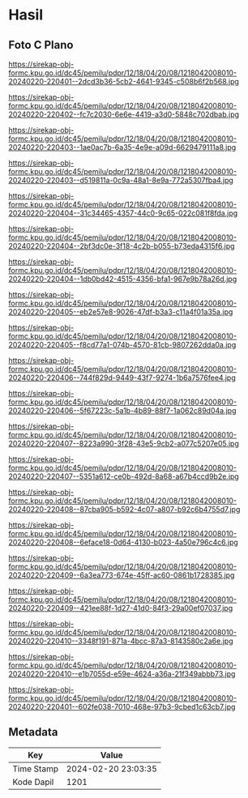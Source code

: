 # Hasil

## Foto C Plano

https://sirekap-obj-formc.kpu.go.id/dc45/pemilu/pdpr/12/18/04/20/08/1218042008010-20240220-220401--2dcd3b36-5cb2-4641-9345-c508b6f2b568.jpg

https://sirekap-obj-formc.kpu.go.id/dc45/pemilu/pdpr/12/18/04/20/08/1218042008010-20240220-220402--fc7c2030-6e6e-4419-a3d0-5848c702dbab.jpg

https://sirekap-obj-formc.kpu.go.id/dc45/pemilu/pdpr/12/18/04/20/08/1218042008010-20240220-220403--1ae0ac7b-6a35-4e9e-a09d-6629479111a8.jpg

https://sirekap-obj-formc.kpu.go.id/dc45/pemilu/pdpr/12/18/04/20/08/1218042008010-20240220-220403--d519811a-0c9a-48a1-8e9a-772a5307fba4.jpg

https://sirekap-obj-formc.kpu.go.id/dc45/pemilu/pdpr/12/18/04/20/08/1218042008010-20240220-220404--31c34465-4357-44c0-9c65-022c081f8fda.jpg

https://sirekap-obj-formc.kpu.go.id/dc45/pemilu/pdpr/12/18/04/20/08/1218042008010-20240220-220404--2bf3dc0e-3f18-4c2b-b055-b73eda4315f6.jpg

https://sirekap-obj-formc.kpu.go.id/dc45/pemilu/pdpr/12/18/04/20/08/1218042008010-20240220-220404--1db0bd42-4515-4356-bfa1-967e9b78a26d.jpg

https://sirekap-obj-formc.kpu.go.id/dc45/pemilu/pdpr/12/18/04/20/08/1218042008010-20240220-220405--eb2e57e8-9026-47df-b3a3-c11a4f01a35a.jpg

https://sirekap-obj-formc.kpu.go.id/dc45/pemilu/pdpr/12/18/04/20/08/1218042008010-20240220-220405--f8cd77a1-074b-4570-81cb-9807262dda0a.jpg

https://sirekap-obj-formc.kpu.go.id/dc45/pemilu/pdpr/12/18/04/20/08/1218042008010-20240220-220406--744f829d-9449-43f7-9274-1b6a7576fee4.jpg

https://sirekap-obj-formc.kpu.go.id/dc45/pemilu/pdpr/12/18/04/20/08/1218042008010-20240220-220406--5f67223c-5a1b-4b89-88f7-1a062c89d04a.jpg

https://sirekap-obj-formc.kpu.go.id/dc45/pemilu/pdpr/12/18/04/20/08/1218042008010-20240220-220407--8223a990-3f28-43e5-9cb2-a077c5207e05.jpg

https://sirekap-obj-formc.kpu.go.id/dc45/pemilu/pdpr/12/18/04/20/08/1218042008010-20240220-220407--5351a612-ce0b-492d-8a68-a67b4ccd9b2e.jpg

https://sirekap-obj-formc.kpu.go.id/dc45/pemilu/pdpr/12/18/04/20/08/1218042008010-20240220-220408--87cba905-b592-4c07-a807-b92c6b4755d7.jpg

https://sirekap-obj-formc.kpu.go.id/dc45/pemilu/pdpr/12/18/04/20/08/1218042008010-20240220-220408--6eface18-0d64-4130-b023-4a50e796c4c6.jpg

https://sirekap-obj-formc.kpu.go.id/dc45/pemilu/pdpr/12/18/04/20/08/1218042008010-20240220-220409--6a3ea773-674e-45ff-ac60-0861b1728385.jpg

https://sirekap-obj-formc.kpu.go.id/dc45/pemilu/pdpr/12/18/04/20/08/1218042008010-20240220-220409--421ee88f-1d27-41d0-84f3-29a00ef07037.jpg

https://sirekap-obj-formc.kpu.go.id/dc45/pemilu/pdpr/12/18/04/20/08/1218042008010-20240220-220410--3348f191-871a-4bcc-87a3-8143580c2a6e.jpg

https://sirekap-obj-formc.kpu.go.id/dc45/pemilu/pdpr/12/18/04/20/08/1218042008010-20240220-220410--e1b7055d-e59e-4624-a36a-21f349abbb73.jpg

https://sirekap-obj-formc.kpu.go.id/dc45/pemilu/pdpr/12/18/04/20/08/1218042008010-20240220-220401--602fe038-7010-468e-97b3-9cbed1c63cb7.jpg


## Metadata

| Key        | Value               |
| ---------- | ------------------- |
| Time Stamp | 2024-02-20 23:03:35 |
| Kode Dapil | 1201                |



